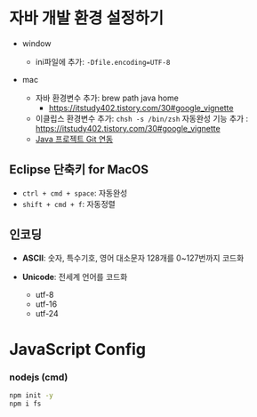 # 자바 개발 환경 설정하기

- window

  - ini파일에 추가:
    `-Dfile.encoding=UTF-8`

- mac
  - 자바 환경변수 추가: brew path java home
    - https://itstudy402.tistory.com/30#google_vignette
  - 이클립스 환경변수 추가: `chsh -s /bin/zsh`
    자동완성 기능 추가 : https://itstudy402.tistory.com/30#google_vignette
  - [Java 프로젝트 Git 연동](https://velog.io/@sanna/STS4-create-Java-project-and-connect-gitgithub)

## Eclipse 단축키 for MacOS

- `ctrl + cmd + space`: 자동완성
- `shift + cmd + f`: 자동정렬

## 인코딩

- **ASCII**: 숫자, 특수기호, 영어 대소문자 128개를 0~127번까지 코드화

- **Unicode**: 전세계 언어를 코드화
  - utf-8
  - utf-16
  - utf-24

# JavaScript Config

### nodejs (cmd)

```bash
npm init -y
npm i fs
```
